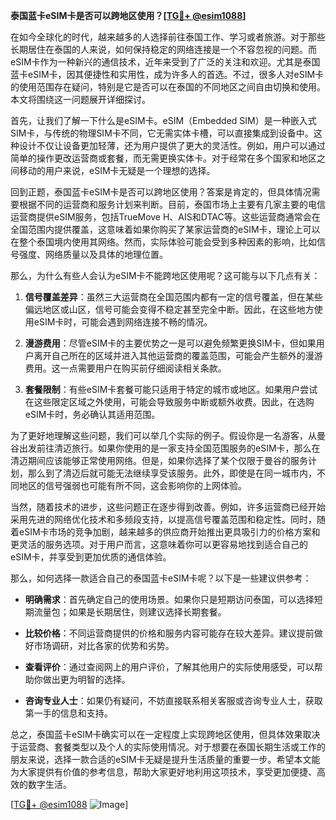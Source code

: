 **泰国蓝卡eSIM卡是否可以跨地区使用？[[TG💪+ @esim1088](https://t.me/s/esim1088)]**

在如今全球化的时代，越来越多的人选择前往泰国工作、学习或者旅游。对于那些长期居住在泰国的人来说，如何保持稳定的网络连接是一个不容忽视的问题。而eSIM卡作为一种新兴的通信技术，近年来受到了广泛的关注和欢迎。尤其是泰国蓝卡eSIM卡，因其便捷性和实用性，成为许多人的首选。不过，很多人对eSIM卡的使用范围存在疑问，特别是它是否可以在泰国的不同地区之间自由切换和使用。本文将围绕这一问题展开详细探讨。

首先，让我们了解一下什么是eSIM卡。eSIM（Embedded SIM）是一种嵌入式SIM卡，与传统的物理SIM卡不同，它无需实体卡槽，可以直接集成到设备中。这种设计不仅让设备更加轻薄，还为用户提供了更大的灵活性。例如，用户可以通过简单的操作更改运营商或套餐，而无需更换实体卡。对于经常在多个国家和地区之间移动的用户来说，eSIM卡无疑是一个理想的选择。

回到正题，泰国蓝卡eSIM卡是否可以跨地区使用？答案是肯定的，但具体情况需要根据不同的运营商和服务计划来判断。目前，泰国市场上主要有几家主要的电信运营商提供eSIM服务，包括TrueMove H、AIS和DTAC等。这些运营商通常会在全国范围内提供覆盖，这意味着如果你购买了某家运营商的eSIM卡，理论上可以在整个泰国境内使用其网络。然而，实际体验可能会受到多种因素的影响，比如信号强度、网络质量以及具体的地理位置。

那么，为什么有些人会认为eSIM卡不能跨地区使用呢？这可能与以下几点有关：

1. **信号覆盖差异**：虽然三大运营商在全国范围内都有一定的信号覆盖，但在某些偏远地区或山区，信号可能会变得不稳定甚至完全中断。因此，在这些地方使用eSIM卡时，可能会遇到网络连接不畅的情况。
   
2. **漫游费用**：尽管eSIM卡的主要优势之一是可以避免频繁更换SIM卡，但如果用户离开自己所在的区域并进入其他运营商的覆盖范围，可能会产生额外的漫游费用。这一点需要用户在购买前仔细阅读相关条款。

3. **套餐限制**：有些eSIM卡套餐可能只适用于特定的城市或地区。如果用户尝试在这些限定区域之外使用，可能会导致服务中断或额外收费。因此，在选购eSIM卡时，务必确认其适用范围。

为了更好地理解这些问题，我们可以举几个实际的例子。假设你是一名游客，从曼谷出发前往清迈旅行。如果你使用的是一家支持全国范围服务的eSIM卡，那么在清迈期间应该能够正常使用网络。但是，如果你选择了某个仅限于曼谷的服务计划，那么到了清迈后就可能无法继续享受该服务。此外，即使是在同一城市内，不同地区的信号强弱也可能有所不同，这会影响你的上网体验。

当然，随着技术的进步，这些问题正在逐步得到改善。例如，许多运营商已经开始采用先进的网络优化技术和多频段支持，以提高信号覆盖范围和稳定性。同时，随着eSIM卡市场的竞争加剧，越来越多的供应商开始推出更具吸引力的价格方案和更灵活的服务选项。对于用户而言，这意味着你可以更容易地找到适合自己的eSIM卡，并享受到更加优质的通信体验。

那么，如何选择一款适合自己的泰国蓝卡eSIM卡呢？以下是一些建议供参考：

- **明确需求**：首先确定自己的使用场景。如果你只是短期访问泰国，可以选择短期流量包；如果是长期居住，则建议选择长期套餐。
  
- **比较价格**：不同运营商提供的价格和服务内容可能存在较大差异。建议提前做好市场调研，对比各家的优势和劣势。

- **查看评价**：通过查阅网上的用户评价，了解其他用户的实际使用感受，可以帮助你做出更为明智的选择。

- **咨询专业人士**：如果仍有疑问，不妨直接联系相关客服或咨询专业人士，获取第一手的信息和支持。

总之，泰国蓝卡eSIM卡确实可以在一定程度上实现跨地区使用，但具体效果取决于运营商、套餐类型以及个人的实际使用情况。对于想要在泰国长期生活或工作的朋友来说，选择一款合适的eSIM卡无疑是提升生活质量的重要一步。希望本文能为大家提供有价值的参考信息，帮助大家更好地利用这项技术，享受更加便捷、高效的数字生活。

[[TG💪+ @esim1088](https://t.me/s/esim1088) ![Image](https://i.postimg.cc/4NQfJmqS/Snipaste-2025-05-13-00-14-12.png)]